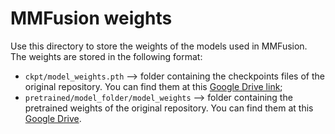 # MMFusion weights
Use this directory to store the weights of the models used in MMFusion. The weights are stored in the following format:
- `ckpt/model_weights.pth` --> folder containing the checkpoints files of the original repository. You can find them at this [Google Drive link](https://drive.google.com/drive/folders/1P1efXjVmYltZ7zWT-m6WoIlZgh9R_kAg?usp=sharing);
- `pretrained/model_folder/model_weights` --> folder containing the pretrained weights of the original repository. You can find them at this [Google Drive](https://drive.google.com/drive/folders/1eTLcCZWqF-VFKayrbl0HPKzvEkThUcok?usp=sharing).
